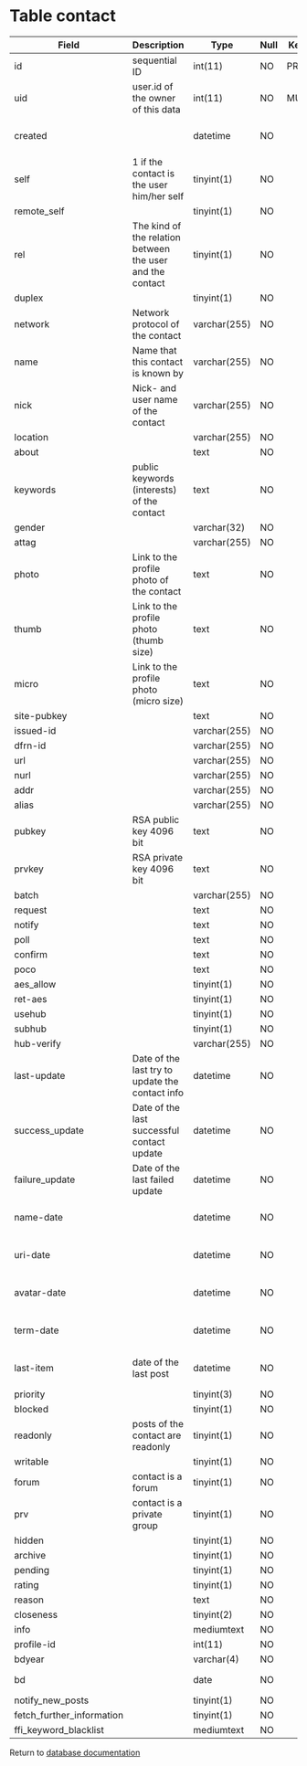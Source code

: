 Table contact
=============

| Field                     | Description                                               | Type         | Null | Key | Default             | Extra          |
|---------------------------|-----------------------------------------------------------|--------------|------|-----|---------------------|----------------|
| id                        | sequential ID                                             | int(11)      | NO   | PRI | NULL                | auto_increment |
| uid                       | user.id of the owner of this data                         | int(11)      | NO   | MUL | 0                   |                |
| created                   |                                                           | datetime     | NO   |     | 0000-00-00 00:00:00 |                |
| self                      | 1 if the contact is the user him/her self                 | tinyint(1)   | NO   |     | 0                   |                |
| remote_self               |                                                           | tinyint(1)   | NO   |     | 0                   |                |
| rel                       | The kind of the relation between the user and the contact | tinyint(1)   | NO   |     | 0                   |                |
| duplex                    |                                                           | tinyint(1)   | NO   |     | 0                   |                |
| network                   | Network protocol of the contact                           | varchar(255) | NO   |     |                     |                |
| name                      | Name that this contact is known by                        | varchar(255) | NO   |     |                     |                |
| nick                      | Nick- and user name of the contact                        | varchar(255) | NO   |     |                     |                |
| location                  |                                                           | varchar(255) | NO   |     |                     |                |
| about                     |                                                           | text         | NO   |     | NULL                |                |
| keywords                  | public keywords (interests) of the contact                | text         | NO   |     | NULL                |                |
| gender                    |                                                           | varchar(32)  | NO   |     |                     |                |
| attag                     |                                                           | varchar(255) | NO   |     |                     |                |
| photo                     | Link to the profile photo of the contact                  | text         | NO   |     | NULL                |                |
| thumb                     | Link to the profile photo (thumb size)                    | text         | NO   |     | NULL                |                |
| micro                     | Link to the profile photo (micro size)                    | text         | NO   |     | NULL                |                |
| site-pubkey               |                                                           | text         | NO   |     | NULL                |                |
| issued-id                 |                                                           | varchar(255) | NO   |     |                     |                |
| dfrn-id                   |                                                           | varchar(255) | NO   |     |                     |                |
| url                       |                                                           | varchar(255) | NO   |     |                     |                |
| nurl                      |                                                           | varchar(255) | NO   |     |                     |                |
| addr                      |                                                           | varchar(255) | NO   |     |                     |                |
| alias                     |                                                           | varchar(255) | NO   |     |                     |                |
| pubkey                    | RSA public key 4096 bit                                   | text         | NO   |     | NULL                |                |
| prvkey                    | RSA private key 4096 bit                                  | text         | NO   |     | NULL                |                |
| batch                     |                                                           | varchar(255) | NO   |     |                     |                |
| request                   |                                                           | text         | NO   |     | NULL                |                |
| notify                    |                                                           | text         | NO   |     | NULL                |                |
| poll                      |                                                           | text         | NO   |     | NULL                |                |
| confirm                   |                                                           | text         | NO   |     | NULL                |                |
| poco                      |                                                           | text         | NO   |     | NULL                |                |
| aes_allow                 |                                                           | tinyint(1)   | NO   |     | 0                   |                |
| ret-aes                   |                                                           | tinyint(1)   | NO   |     | 0                   |                |
| usehub                    |                                                           | tinyint(1)   | NO   |     | 0                   |                |
| subhub                    |                                                           | tinyint(1)   | NO   |     | 0                   |                |
| hub-verify                |                                                           | varchar(255) | NO   |     |                     |                |
| last-update               | Date of the last try to update the contact info           | datetime     | NO   |     | 0000-00-00 00:00:00 |                |
| success_update            | Date of the last successful contact update                | datetime     | NO   |     | 0000-00-00 00:00:00 |                |
| failure_update            | Date of the last failed update                            | datetime     | NO   |     | 0000-00-00 00:00:00 |                |
| name-date                 |                                                           | datetime     | NO   |     | 0000-00-00 00:00:00 |                |
| uri-date                  |                                                           | datetime     | NO   |     | 0000-00-00 00:00:00 |                |
| avatar-date               |                                                           | datetime     | NO   |     | 0000-00-00 00:00:00 |                |
| term-date                 |                                                           | datetime     | NO   |     | 0000-00-00 00:00:00 |                |
| last-item                 | date of the last post                                     | datetime     | NO   |     | 0000-00-00 00:00:00 |                |
| priority                  |                                                           | tinyint(3)   | NO   |     | 0                   |                |
| blocked                   |                                                           | tinyint(1)   | NO   |     | 1                   |                |
| readonly                  | posts of the contact are readonly                         | tinyint(1)   | NO   |     | 0                   |                |
| writable                  |                                                           | tinyint(1)   | NO   |     | 0                   |                |
| forum                     | contact is a forum                                        | tinyint(1)   | NO   |     | 0                   |                |
| prv                       | contact is a private group                                | tinyint(1)   | NO   |     | 0                   |                |
| hidden                    |                                                           | tinyint(1)   | NO   |     | 0                   |                |
| archive                   |                                                           | tinyint(1)   | NO   |     | 0                   |                |
| pending                   |                                                           | tinyint(1)   | NO   |     | 1                   |                |
| rating                    |                                                           | tinyint(1)   | NO   |     | 0                   |                |
| reason                    |                                                           | text         | NO   |     | NULL                |                |
| closeness                 |                                                           | tinyint(2)   | NO   |     | 99                  |                |
| info                      |                                                           | mediumtext   | NO   |     | NULL                |                |
| profile-id                |                                                           | int(11)      | NO   |     | 0                   |                |
| bdyear                    |                                                           | varchar(4)   | NO   |     |                     |                |
| bd                        |                                                           | date         | NO   |     | 0000-00-00          |                |
| notify_new_posts          |                                                           | tinyint(1)   | NO   |     | 0                   |                |
| fetch_further_information |                                                           | tinyint(1)   | NO   |     | 0                   |                |
| ffi_keyword_blacklist     |                                                           | mediumtext   | NO   |     | NULL                |                |

Return to [database documentation](help/database)
